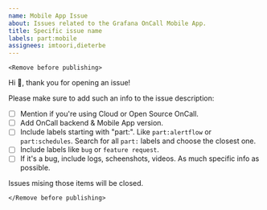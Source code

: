 ```yaml
---
name: Mobile App Issue
about: Issues related to the Grafana OnCall Mobile App.
title: Specific issue name
labels: part:mobile
assignees: imtoori,dieterbe
---
```


`<Remove before publishing>`

Hi 👋, thank you for opening an issue!

Please make sure to add such an info to the issue description:

- [ ] Mention if you're using Cloud or Open Source OnCall.
- [ ] Add OnCall backend & Mobile App version.
- [ ] Include labels starting with "part:". Like `part:alertflow` or `part:schedules`. Search for all `part:` labels and
      choose the closest one.
- [ ] Include labels like `bug` or `feature request`.
- [ ] If it's a bug, include logs, scheenshots, videos. As much specific info as possible.

Issues mising those items will be closed.

`</Remove before publishing>`
